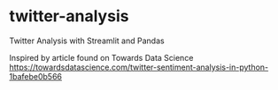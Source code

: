 # twitter-analysis
Twitter Analysis with Streamlit and Pandas

Inspired by article found on Towards Data Science
https://towardsdatascience.com/twitter-sentiment-analysis-in-python-1bafebe0b566